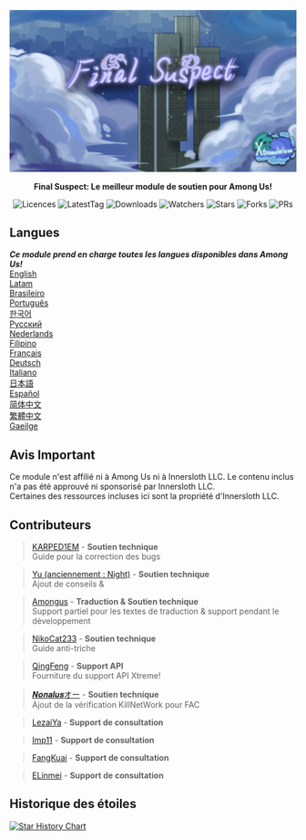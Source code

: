 ﻿<div align="center">

![FS-XW](Assets/LogoWithTeam.png)

**Final Suspect: Le meilleur module de soutien pour Among Us!**

<img src="https://badgen.net/github/license/XtremeWave/FinalSuspect" alt="Licences">
<img src="https://badgen.net/github/tag/XtremeWave/FinalSuspect" alt="LatestTag">
<img src="https://badgen.net/github/assets-dl/XtremeWave/FinalSuspect" alt="Downloads">
<img src="https://badgen.net/github/watchers/XtremeWave/FinalSuspect" alt="Watchers">
<img src="https://badgen.net/github/stars/XtremeWave/FinalSuspect" alt="Stars">
<img src="https://badgen.net/github/forks/XtremeWave/FinalSuspect" alt="Forks">
<img src="https://badgen.net/github/prs/XtremeWave/FinalSuspect" alt="PRs">

</div>

## Langues
***Ce module prend en charge toutes les langues disponibles dans Among Us!***<br>
[English](README.md) <br>
[Latam](README_es_LA.md)<br>
[Brasileiro](README_pt_BR.md)<br>
[Português](README_pt.md)<br>
[한국어](README_ko.md)<br>
[Русский](README_ru.md)<br>
[Nederlands](README_nl.md)<br>
[Filipino](README_tl.md)<br>
[Français](README_fr.md)<br>
[Deutsch](README_de.md)<br>
[Italiano](README_it.md)<br>
[日本語](README_ja.md)<br>
[Español](README_es.md)<br>
[简体中文](README_zh.md)<br>
[繁體中文](README_zh_CHT.md)<br>
[Gaeilge](README_ga.md)<br>

## Avis Important
Ce module n'est affilié ni à Among Us ni à Innersloth LLC. Le contenu inclus n'a pas été approuvé ni sponsorisé par Innersloth LLC.<br>
Certaines des ressources incluses ici sont la propriété d'Innersloth LLC.

## Contributeurs
>[KARPED1EM](https://github.com/KARPED1EM) - **Soutien technique**<br>
>Guide pour la correction des bugs

>[Yu (anciennement : Night)](https://github.com/Night-GUA) - **Soutien technique**<br>
>Ajout de conseils &

>[Amongus](https://github.com/XiezibanWrite) - **Traduction & Soutien technique**<br>
>Support partiel pour les textes de traduction & support pendant le développement

>[NikoCat233](https://github.com/NikoCat233) - **Soutien technique**<br>
>Guide anti-triche

> [QingFeng](https://github.com/QingFeng-awa) - **Support API**<br>
>Fourniture du support API Xtreme!

>[𝑵𝒐𝒏𝒂𝒍𝒖𝒔オー](https://github.com/Reborn5537) - **Soutien technique**<br>
>Ajout de la vérification KillNetWork pour FAC

>[LezaiYa](https://github.com/LezaiYa1) - **Support de consultation**

>[Imp11](https://github.com/dabao40) - **Support de consultation**

>[FangKuai](https://github.com/FangKuaiYa) - **Support de consultation**

>[ELinmei](https://github.com/linmeideli) - **Support de consultation**

## Historique des étoiles
[![Star History Chart](https://api.star-history.com/svg?repos=XtremeWave/FinalSuspect&type=Date)](https://star-history.com/#XtremeWave/FinalSuspect&Date)